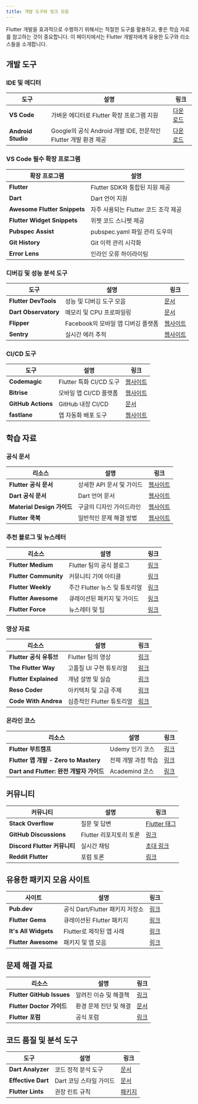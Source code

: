 ```yaml
---
title: 개발 도구와 링크 모음
---
```


Flutter 개발을 효과적으로 수행하기 위해서는 적절한 도구를 활용하고, 좋은 학습 자료를 참고하는 것이 중요합니다. 이 페이지에서는 Flutter 개발자에게 유용한 도구와 리소스들을 소개합니다.

## 개발 도구

### IDE 및 에디터

| 도구               | 설명                                                            | 링크                                             |
| ------------------ | --------------------------------------------------------------- | ------------------------------------------------ |
| **VS Code**        | 가벼운 에디터로 Flutter 확장 프로그램 지원                      | [다운로드](https://code.visualstudio.com/)       |
| **Android Studio** | Google의 공식 Android 개발 IDE, 전문적인 Flutter 개발 환경 제공 | [다운로드](https://developer.android.com/studio) |

### VS Code 필수 확장 프로그램

| 확장 프로그램                | 설명                                 |
| ---------------------------- | ------------------------------------ |
| **Flutter**                  | Flutter SDK와 통합된 지원 제공       |
| **Dart**                     | Dart 언어 지원                       |
| **Awesome Flutter Snippets** | 자주 사용되는 Flutter 코드 조각 제공 |
| **Flutter Widget Snippets**  | 위젯 코드 스니펫 제공                |
| **Pubspec Assist**           | pubspec.yaml 파일 관리 도우미        |
| **Git History**              | Git 이력 관리 시각화                 |
| **Error Lens**               | 인라인 오류 하이라이팅               |

### 디버깅 및 성능 분석 도구

| 도구                 | 설명                               | 링크                                                        |
| -------------------- | ---------------------------------- | ----------------------------------------------------------- |
| **Flutter DevTools** | 성능 및 디버깅 도구 모음           | [문서](https://docs.flutter.dev/development/tools/devtools) |
| **Dart Observatory** | 메모리 및 CPU 프로파일링           | [문서](https://dart.dev/tools/dart-devtools)                |
| **Flipper**          | Facebook의 모바일 앱 디버깅 플랫폼 | [웹사이트](https://fbflipper.com/)                          |
| **Sentry**           | 실시간 에러 추적                   | [웹사이트](https://sentry.io/)                              |

### CI/CD 도구

| 도구               | 설명                    | 링크                                       |
| ------------------ | ----------------------- | ------------------------------------------ |
| **Codemagic**      | Flutter 특화 CI/CD 도구 | [웹사이트](https://codemagic.io/)          |
| **Bitrise**        | 모바일 앱 CI/CD 플랫폼  | [웹사이트](https://www.bitrise.io/)        |
| **GitHub Actions** | GitHub 내장 CI/CD       | [문서](https://docs.github.com/en/actions) |
| **fastlane**       | 앱 자동화 배포 도구     | [웹사이트](https://fastlane.tools/)        |

## 학습 자료

### 공식 문서

| 리소스                     | 설명                      | 링크                                          |
| -------------------------- | ------------------------- | --------------------------------------------- |
| **Flutter 공식 문서**      | 상세한 API 문서 및 가이드 | [웹사이트](https://docs.flutter.dev/)         |
| **Dart 공식 문서**         | Dart 언어 문서            | [웹사이트](https://dart.dev/guides)           |
| **Material Design 가이드** | 구글의 디자인 가이드라인  | [웹사이트](https://material.io/design)        |
| **Flutter 쿡북**           | 일반적인 문제 해결 방법   | [웹사이트](https://docs.flutter.dev/cookbook) |

### 추천 블로그 및 뉴스레터

| 리소스                | 설명                          | 링크                                         |
| --------------------- | ----------------------------- | -------------------------------------------- |
| **Flutter Medium**    | Flutter 팀의 공식 블로그      | [링크](https://medium.com/flutter)           |
| **Flutter Community** | 커뮤니티 기여 아티클          | [링크](https://medium.com/flutter-community) |
| **Flutter Weekly**    | 주간 Flutter 뉴스 및 튜토리얼 | [링크](https://flutterweekly.net/)           |
| **Flutter Awesome**   | 큐레이션된 패키지 및 가이드   | [링크](https://flutterawesome.com/)          |
| **Flutter Force**     | 뉴스레터 및 팁                | [링크](https://twitter.com/flutterforce)     |

### 영상 자료

| 리소스                  | 설명                      | 링크                                               |
| ----------------------- | ------------------------- | -------------------------------------------------- |
| **Flutter 공식 유튜브** | Flutter 팀의 영상         | [링크](https://www.youtube.com/c/flutterdev)       |
| **The Flutter Way**     | 고품질 UI 구현 튜토리얼   | [링크](https://www.youtube.com/c/TheFlutterWay)    |
| **Flutter Explained**   | 개념 설명 및 실습         | [링크](https://www.youtube.com/c/FlutterExplained) |
| **Reso Coder**          | 아키텍처 및 고급 주제     | [링크](https://www.youtube.com/c/ResoCoder)        |
| **Code With Andrea**    | 심층적인 Flutter 튜토리얼 | [링크](https://www.youtube.com/c/CodeWithAndrea)   |

### 온라인 코스

| 리소스                                   | 설명                | 링크                                                                               |
| ---------------------------------------- | ------------------- | ---------------------------------------------------------------------------------- |
| **Flutter 부트캠프**                     | Udemy 인기 코스     | [링크](https://www.udemy.com/course/flutter-bootcamp-with-dart/)                   |
| **Flutter 앱 개발 - Zero to Mastery**    | 전체 개발 과정 학습 | [링크](https://www.udemy.com/course/flutter-made-easy-zero-to-mastery/)            |
| **Dart and Flutter: 완전 개발자 가이드** | Academind 코스      | [링크](https://www.udemy.com/course/learn-flutter-dart-to-build-ios-android-apps/) |

## 커뮤니티

| 커뮤니티                     | 설명                    | 링크                                                               |
| ---------------------------- | ----------------------- | ------------------------------------------------------------------ |
| **Stack Overflow**           | 질문 및 답변            | [Flutter 태그](https://stackoverflow.com/questions/tagged/flutter) |
| **GitHub Discussions**       | Flutter 리포지토리 토론 | [링크](https://github.com/flutter/flutter/discussions)             |
| **Discord Flutter 커뮤니티** | 실시간 채팅             | [초대 링크](https://discord.gg/flutter)                            |
| **Reddit Flutter**           | 포럼 토론               | [링크](https://www.reddit.com/r/FlutterDev/)                       |

## 유용한 패키지 모음 사이트

| 사이트               | 설명                            | 링크                                |
| -------------------- | ------------------------------- | ----------------------------------- |
| **Pub.dev**          | 공식 Dart/Flutter 패키지 저장소 | [링크](https://pub.dev/)            |
| **Flutter Gems**     | 큐레이션된 Flutter 패키지       | [링크](https://fluttergems.dev/)    |
| **It's All Widgets** | Flutter로 제작된 앱 사례        | [링크](https://itsallwidgets.com/)  |
| **Flutter Awesome**  | 패키지 및 앱 모음               | [링크](https://flutterawesome.com/) |

## 문제 해결 자료

| 리소스                    | 설명                   | 링크                                                                            |
| ------------------------- | ---------------------- | ------------------------------------------------------------------------------- |
| **Flutter GitHub Issues** | 알려진 이슈 및 해결책  | [링크](https://github.com/flutter/flutter/issues)                               |
| **Flutter Doctor 가이드** | 환경 문제 진단 및 해결 | [문서](https://docs.flutter.dev/get-started/install/windows#run-flutter-doctor) |
| **Flutter 포럼**          | 공식 포럼              | [링크](https://flutter.dev/community)                                           |

## 코드 품질 및 분석 도구

| 도구               | 설명                    | 링크                                                      |
| ------------------ | ----------------------- | --------------------------------------------------------- |
| **Dart Analyzer**  | 코드 정적 분석 도구     | [문서](https://dart.dev/guides/language/analysis-options) |
| **Effective Dart** | Dart 코딩 스타일 가이드 | [문서](https://dart.dev/guides/language/effective-dart)   |
| **Flutter Lints**  | 권장 린트 규칙          | [패키지](https://pub.dev/packages/flutter_lints)          |
